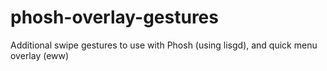 # phosh-overlay-gestures
Additional swipe gestures to use with Phosh (using lisgd), and quick menu overlay (eww)
